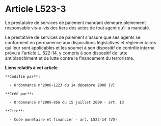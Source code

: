 # Article L523-3

Le prestataire de services de paiement mandant demeure pleinement responsable vis-à-vis des tiers des actes de tout agent
qu'il a mandaté. 

Le prestataire de services de paiement s'assure que ses agents se conforment en permanence aux dispositions législatives et
réglementaires qui leur sont applicables et les soumet à son dispositif de contrôle interne prévu à l'article L. 522-14, y
compris à son dispositif de lutte antiblanchiment et de lutte contre le financement du terrorisme.

**Liens relatifs à cet article**

	**Codifié par**:

	  - Ordonnance n°2000-1223 du 14 décembre 2000 (V)

	**Créé par**:

	  - Ordonnance n°2009-866 du 15 juillet 2009 - art. 13

	**Cite**:

	  - Code monétaire et financier - art. L522-14 (VD)
